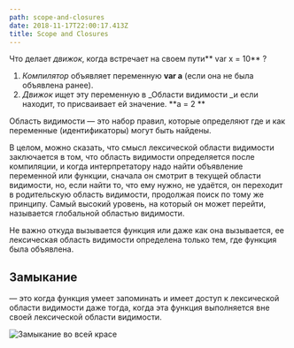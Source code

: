 ```yaml
---
path: scope-and-closures
date: 2018-11-17T22:00:17.413Z
title: Scope and Closures
---
```

Что делает _движок_, когда встречает на своем пути** var x = 10** ? 

1. _Компилятор_ объявляет переменную **var a** (если она не была объявлена ранее). 
2. _Движок_ ищет эту переменную в _Области видимости _и если находит, то присваивает ей значение. **a = 2 **

Область видимости — это набор правил, которые определяют где и как переменные (идентификаторы) могут быть найдены.

В целом, можно сказать, что смысл лексической области видимости заключается в том, что область видимости определяется после компиляции, и когда интерпретатору надо найти объявление переменной или функции, сначала он смотрит в текущей области видимости, но, если найти то, что ему нужно, не удаётся, он переходит в родительскую область видимости, продолжая поиск по тому же принципу. Самый высокий уровень, на который он может перейти, называется глобальной областью видимости.

Не важно откуда вызывается функция или даже как она вызывается, ее лексическая область видимости определена только тем, где функция была объявлена.



## Замыкание

 — это когда функция умеет запоминать и имеет доступ к лексической области видимости даже тогда, когда эта функция выполняется вне своей лексической области видимости.

![Замыкание во всей красе](/assets/carbon-2-.png)
